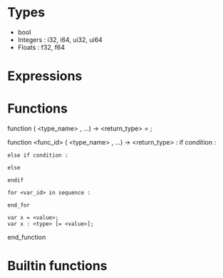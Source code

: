 


# Types
* bool
* Integers : i32, i64, ui32, ui64
* Floats   : f32, f64


# Expressions

# Functions

function <id> ( <type_name> <arg1> , ...) -> <return_type> = <expression>  ;

function  <func_id> ( <type_name> <arg1> , ...) -> <return_type> :
    if condition :

    else if condition :

    else

    endif

    for <var_id> in sequence :

    end_for

    var x = <value>;
    var x : <type> [= <value>];

end_function

# Builtin functions


